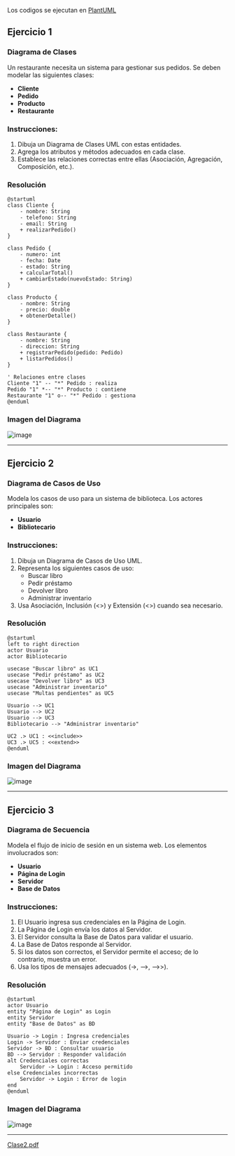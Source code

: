 Los codigos se ejecutan en [PlantUML](https://www.plantuml.com/)

## Ejercicio 1

### Diagrama de Clases
Un restaurante necesita un sistema para gestionar sus pedidos. Se deben modelar las siguientes clases:
- **Cliente**
- **Pedido**
- **Producto**
- **Restaurante**

### Instrucciones:
1. Dibuja un Diagrama de Clases UML con estas entidades.
2. Agrega los atributos y métodos adecuados en cada clase.
3. Establece las relaciones correctas entre ellas (Asociación, Agregación, Composición, etc.).

### Resolución

```plantuml
@startuml
class Cliente {
    - nombre: String
    - telefono: String
    - email: String
    + realizarPedido()
}

class Pedido {
    - numero: int
    - fecha: Date
    - estado: String
    + calcularTotal()
    + cambiarEstado(nuevoEstado: String)
}

class Producto {
    - nombre: String
    - precio: double
    + obtenerDetalle()
}

class Restaurante {
    - nombre: String
    - direccion: String
    + registrarPedido(pedido: Pedido)
    + listarPedidos()
}

' Relaciones entre clases
Cliente "1" -- "*" Pedido : realiza
Pedido "1" *-- "*" Producto : contiene
Restaurante "1" o-- "*" Pedido : gestiona
@enduml
```

### Imagen del Diagrama
![image](https://github.com/user-attachments/assets/a85c97f4-c4ce-451a-adb0-687d108c4a3a)


---

## Ejercicio 2

### Diagrama de Casos de Uso
Modela los casos de uso para un sistema de biblioteca. Los actores principales son:
- **Usuario**
- **Bibliotecario**

### Instrucciones:
1. Dibuja un Diagrama de Casos de Uso UML.
2. Representa los siguientes casos de uso:
   - Buscar libro
   - Pedir préstamo
   - Devolver libro
   - Administrar inventario
3. Usa Asociación, Inclusión (<<include>>) y Extensión (<<extend>>) cuando sea necesario.

### Resolución

```plantuml
@startuml
left to right direction
actor Usuario
actor Bibliotecario

usecase "Buscar libro" as UC1
usecase "Pedir préstamo" as UC2
usecase "Devolver libro" as UC3
usecase "Administrar inventario"
usecase "Multas pendientes" as UC5

Usuario --> UC1
Usuario --> UC2
Usuario --> UC3
Bibliotecario --> "Administrar inventario"

UC2 .> UC1 : <<include>>
UC3 .> UC5 : <<extend>>
@enduml
```
### Imagen del Diagrama
![image](https://github.com/user-attachments/assets/82aa2bff-0802-43bb-937b-160004336f1b)

---

## Ejercicio 3

### Diagrama de Secuencia
Modela el flujo de inicio de sesión en un sistema web. Los elementos involucrados son:
- **Usuario**
- **Página de Login**
- **Servidor**
- **Base de Datos**

### Instrucciones:
1. El Usuario ingresa sus credenciales en la Página de Login.
2. La Página de Login envía los datos al Servidor.
3. El Servidor consulta la Base de Datos para validar el usuario.
4. La Base de Datos responde al Servidor.
5. Si los datos son correctos, el Servidor permite el acceso; de lo contrario, muestra un error.
6. Usa los tipos de mensajes adecuados (->, -->, -->>).

### Resolución

```plantuml
@startuml
actor Usuario
entity "Página de Login" as Login
entity Servidor
entity "Base de Datos" as BD

Usuario -> Login : Ingresa credenciales
Login -> Servidor : Enviar credenciales
Servidor -> BD : Consultar usuario
BD --> Servidor : Responder validación
alt Credenciales correctas
    Servidor -> Login : Acceso permitido
else Credenciales incorrectas
    Servidor -> Login : Error de login
end
@enduml
```
### Imagen del Diagrama
![image](https://github.com/user-attachments/assets/a36dc465-5fe0-470e-be1f-d37e7ff5230a)

---

[Clase2.pdf](https://github.com/user-attachments/files/19510744/Clase2.pdf)

